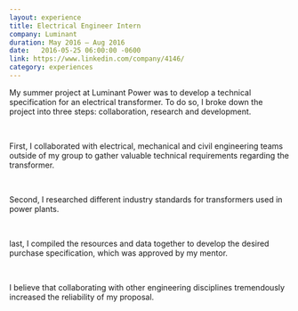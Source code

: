 ```yaml
---
layout: experience
title: Electrical Engineer Intern
company: Luminant
duration: May 2016 ― Aug 2016
date:   2016-05-25 06:00:00 -0600
link: https://www.linkedin.com/company/4146/
category: experiences
---
```

<p>
My summer project at Luminant Power was to develop a technical
specification for an electrical transformer. To do so, I broke down the
project into three steps: collaboration, research and development.
</p>

<br>

<p>
First, I collaborated with electrical, mechanical and civil engineering
teams outside of my group to gather valuable technical requirements
regarding the transformer.
</p>

<br>

<p>
Second, I researched different industry standards for
transformers used in power plants.
</p>

<br>

<p>
last, I compiled the resources and data together to develop the desired
purchase specification, which was approved by my mentor.
</p>

<br>

<p>
I believe that collaborating with other engineering disciplines
tremendously increased the reliability of my proposal.
</p>

<br>
